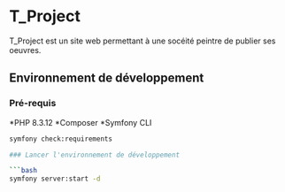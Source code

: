 # T_Project

T_Project est un site web permettant à une socéité peintre de publier ses oeuvres.
## Environnement de développement

### Pré-requis

 *PHP 8.3.12 
 *Composer
 *Symfony CLI

 ```bash
 symfony check:requirements

 ### Lancer l'environnement de développement

 ```bash
 symfony server:start -d